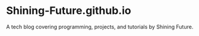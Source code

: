 # Shining-Future.github.io
A tech blog covering programming, projects, and tutorials by Shining Future.
